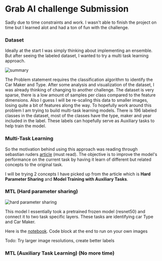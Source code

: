 # Grab AI challenge Submission

Sadly due to time constraints and work. I wasn't able to finish the project on time but I learned alot and had a ton of fun with the challenge.

### Dataset

Ideally at the start I was simply thinking about implementing an ensemble. But after seeing the labeled dataset, I wanted to try a multi task learning approach. 

![summary](https://raw.githubusercontent.com/ryanliwag/grab_challenge/master/Images/data_summary.PNG)

The Problem statement requires the classification algorithm to identify the Car Maker and Type. After some analysis and visualization of the dataset, I was already thinking of changing to another challenge. The dataset is very sparse, there is a low amount of samples per class compared to the feature dimensions. Also I guess I will be re-scaling this data to smaller images, losing quite a bit of features along the way. To hopefully work around this problem I am trying to build multi-task learning models. There is 196 labeled classes in the dataset, most of the classes have the type, maker and year included in the label.  These labels can hopefully serve as Auxiliary tasks to help train the model.

### Multi-Task Learning

So the motivation behind using this approach was reading through sebastian ruders [article](http://ruder.io/multi-task/]) (must read). The objective is to improve the model's performance on the current task by having it learn of different but related concepts to the original task.

I will be trying 2 concepts I have picked up from the article which is **Hard Parameter Sharing** and  **Model Training with Auxiliary Tasks**. 

### MTL (Hard parameter sharing)

![hard parameter sharing](http://ruder.io/content/images/2017/05/mtl_images-001-2.png)

This model I essentially took a pretrained frozen model (resnet50) and connect it to two task specific layers. These tasks are identifying car Type and Car Maker.

Here is the  [notebook](https://github.com/ryanliwag/grab_challenge/blob/master/Multi-Task%20Learning%20Model.ipynb). Code block at the end to run on your own images

Todo: Try larger image resolutions, create better labels

### MTL (Auxiliary Task Learning) (No more time)